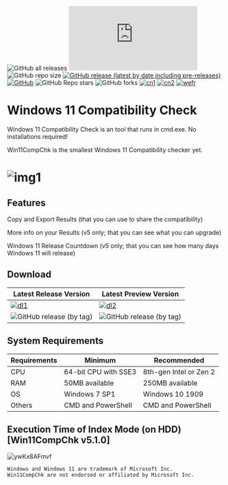 ![GitHub all releases](https://img.shields.io/github/downloads/jbcarreon123/Win11CompChk/total) ![GitHub file size in bytes](https://img.shields.io/github/size/jbcarreon123/Win11CompChk/Win11CompChk.bat) ![GitHub repo size](https://img.shields.io/github/repo-size/jbcarreon123/Win11CompChk) [![GitHub release (latest by date including pre-releases)](https://img.shields.io/github/v/release/jbcarreon123/Win11CompChk?include_prereleases)](https://github.com/jbcarreon123/Win11CompChk/releases/v5.1.0) [![GitHub](https://img.shields.io/github/license/jbcarreon123/Win11CompChk)](LICENSE) ![GitHub Repo stars](https://img.shields.io/github/stars/jbcarreon123/Win11CompChk?style=social) ![GitHub forks](https://img.shields.io/github/forks/jbcarreon123/Win11CompChk?style=social) [![cn1](https://img.shields.io/badge/Contribute-Here-brightgreen?style=social)](https://github.com/jbcarreon123/Win11CompChk/contribute) [![cn2](https://img.shields.io/badge/Contributing-.md-brightgreen)](contributing.md) [![wefr](https://img.shields.io/badge/ElevenForum-Resource-informational)](https://www.elevenforum.com/resources/windows-11-compatibility-check.4/)

# Windows 11 Compatibility Check
Windows 11 Compatibility Check is an tool that runs in cmd.exe. No installations required!

Win11CompChk is the smallest Windows 11 Compatibility checker yet.

# ![img1](https://www.elevenforum.com/attachments/cmd_3xgfdbjw60-png.7021/)

## Features
Copy and Export Results (that you can use to share the compatibility)

More info on your Results (v5 only; that you can see what you can upgrade)

Windows 11 Release Countdown (v5 only; that you can see how many days Windows 11 will release)

## Download

Latest Release Version | Latest Preview Version
------------ | -------------
[![dl1](https://img.shields.io/badge/Download-v5.0.0-brightgreen)](https://github.com/jbcarreon123/Win11CompChk/releases/v5.0.0/) | [![dl2](https://img.shields.io/badge/Download-v5.1.0-brightgreen)](https://github.com/jbcarreon123/Win11CompChk/releases/v5.1.0/)
![GitHub release (by tag)](https://img.shields.io/github/downloads/jbcarreon123/Win11CompChk/v5.0.0/total) | ![GitHub release (by tag)](https://img.shields.io/github/downloads/jbcarreon123/Win11CompChk/v5.1.0/total)

## System Requirements
Requirements | Minimum | Recommended
---------- | ---------- | ----------
CPU | 64-bit CPU with SSE3 | 8th-gen Intel or Zen 2
RAM | 50MB available | 250MB available
OS | Windows 7 SP1 | Windows 10 1909
Others | CMD and PowerShell | CMD and PowerShell

## Execution Time of Index Mode (on HDD) [Win11CompChk v5.1.0]
![ywKx8AFmvf](https://user-images.githubusercontent.com/86447165/132702265-423e1263-8859-4c7e-8bc1-47ae7241dce2.gif)

```
Windows and Windows 11 are trademark of Microsoft Inc.
Win11CompChk are not endorsed or affiliated by Microsoft Inc.
```
